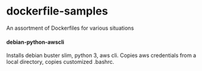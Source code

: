 # dockerfile-samples
An assortment of Dockerfiles for various situations

#### debian-python-awscli
  Installs debian buster slim, python 3, aws cli. Copies aws credentials from a local directory, copies customized .bashrc. 
